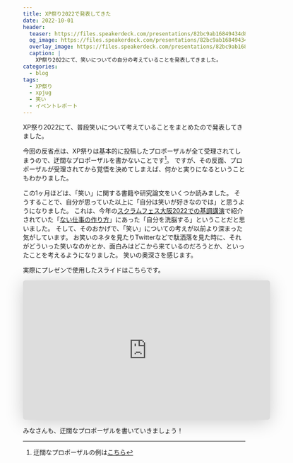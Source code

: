 ```yaml
---
title: XP祭り2022で発表してきた
date: 2022-10-01
header:
  teaser: https://files.speakerdeck.com/presentations/82bc9ab16849434d8551406145dc359d/slide_0.jpg
  og_image: https://files.speakerdeck.com/presentations/82bc9ab16849434d8551406145dc359d/slide_0.jpg
  overlay_image: https://files.speakerdeck.com/presentations/82bc9ab16849434d8551406145dc359d/slide_0.jpg
  caption: |
    XP祭り2022にて、笑いについての自分の考えていることを発表してきました。
categories:
  - blog
tags:
  - XP祭り
  - xpjug
  - 笑い
  - イベントレポート
---
```


XP祭り2022にて、普段笑いについて考えていることをまとめたので発表してきました。

今回の反省点は、XP祭りは基本的に投稿したプロポーザルが全て受理されてしまうので、迂闊なプロポーザルを書かないことです[^1]。
ですが、その反面、プロポーザルが受理されてから覚悟を決めてしまえば、何かと実りになるということもわかりました。

この1ヶ月ほどは、「笑い」に関する書籍や研究論文をいくつか読みました。
そうすることで、自分が思っていた以上に「自分は笑いが好きなのでは」と思うようになりました。
これは、今年の[スクラムフェス大阪2022での基調講演](https://www.docswell.com/s/kdmsnr/5EVLNK-clean-scrum#48)で紹介されていた「[ない仕事の作り方](https://amzn.to/3M34nH9)」にあった「自分を洗脳する」ということだと思いました。
そして、そのおかげで、「笑い」についての考えが以前より深まった気がしています。
お笑いのネタを見たりTwitterなどで駄洒落を見た時に、それがどういった笑いなのかとか、面白みはどこから来ているのだろうとか、といったことを考えるようになりました。
笑いの奥深さを感じます。

実際にプレゼンで使用したスライドはこちらです。

<iframe class="speakerdeck-iframe" frameborder="0" src="https://speakerdeck.com/player/82bc9ab16849434d8551406145dc359d" title="これが私のXP 〜 eXtreme Punning 〜 変化をウケろ / this is my XP" allowfullscreen="true" mozallowfullscreen="true" webkitallowfullscreen="true" style="border: 0px; background: padding-box padding-box rgba(0, 0, 0, 0.1); margin: 0px; padding: 0px; border-radius: 6px; box-shadow: rgba(0, 0, 0, 0.2) 0px 5px 40px; width: 560px; height: 315px;" data-ratio="1.7777777777777777"></iframe>

みなさんも、迂闊なプロポーザルを書いていきましょう！

[^1]: 迂闊なプロポーザルの例は[こちら](https://confengine.com/conferences/xp2022/proposal/16894/xp-extreme-punning)
